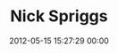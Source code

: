 ---
title: "Nick Spriggs"
date: 2012-05-15 15:27:29 00:00
permalink: /ncsfoo
twitter: "ncsfoo"
likes: [45]
id: 32
gravatar: "http://www.gravatar.com/avatar/6baca22289fb4f386cd36e1da610209d"
---